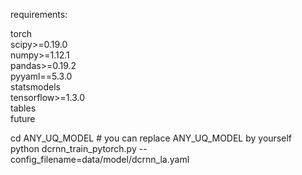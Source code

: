 requirements:

torch \
scipy>=0.19.0 \
numpy>=1.12.1 \
pandas>=0.19.2 \
pyyaml==5.3.0 \
statsmodels \
tensorflow>=1.3.0 \
tables \
future 

cd ANY_UQ_MODEL  # you can replace ANY_UQ_MODEL by yourself \
python dcrnn_train_pytorch.py --config_filename=data/model/dcrnn_la.yaml

